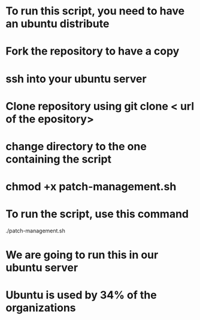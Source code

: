 # To run this script, you need to have an ubuntu distribute 

# Fork the repository to have a copy 

# ssh into your ubuntu server 

# Clone repository using git clone  < url of the epository> 

# change directory to the one containing the script 

# chmod +x patch-management.sh 

# To run the script, use this command 

./patch-management.sh 

# We are going to run this in our ubuntu server  

# Ubuntu is used by 34% of the organizations 
